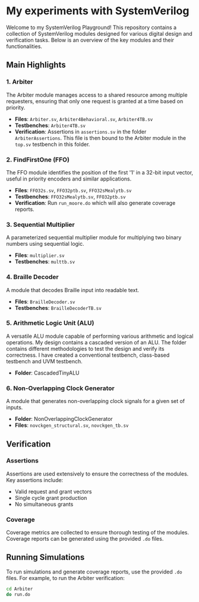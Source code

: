 # My experiments with SystemVerilog

Welcome to my SystemVerilog Playground! This repository contains a collection of SystemVerilog modules designed for various digital design and verification tasks. Below is an overview of the key modules and their functionalities.

## Main Highlights

### 1. Arbiter
The Arbiter module manages access to a shared resource among multiple requesters, ensuring that only one request is granted at a time based on priority.

- **Files**: `Arbiter.sv`, `Arbiter4Behavioral.sv`, `Arbiter4TB.sv`
- **Testbenches**: `Arbiter4TB.sv`
- **Verification**: Assertions in `assertions.sv` in the folder `ArbiterAssertions`. This file is then bound to the Arbiter module in the `top.sv` testbench in this folder.

### 2. FindFirstOne (FFO)
The FFO module identifies the position of the first '1' in a 32-bit input vector, useful in priority encoders and similar applications.

- **Files**: `FFO32s.sv`, `FFO32ptb.sv`, `FFO32sMealytb.sv`
- **Testbenches**: `FFO32sMealytb.sv`, `FFO32ptb.sv`
- **Verification**: Run `run_moore.do` which will also generate coverage reports.

### 3. Sequential Multiplier
A parameterized sequential multiplier module for multiplying two binary numbers using sequential logic.

- **Files**: `multiplier.sv`
- **Testbenches**: `multtb.sv`

### 4. Braille Decoder
A module that decodes Braille input into readable text.

- **Files**: `BrailleDecoder.sv`
- **Testbenches**: `BrailleDecoderTB.sv`

### 5. Arithmetic Logic Unit (ALU)
A versatile ALU module capable of performing various arithmetic and logical operations. My design contains a cascaded version of an ALU. The folder contains different methodologies to test the design and verify its correctness. I have created a conventional testbench, class-based testbench and UVM testbench.

- **Folder**: CascadedTinyALU

### 6. Non-Overlapping Clock Generator
A module that generates non-overlapping clock signals for a given set of inputs.

- **Folder**: NonOverlappingClockGenerator
- **Files**: `novckgen_structural.sv`, `novckgen_tb.sv`

## Verification

### Assertions
Assertions are used extensively to ensure the correctness of the modules. Key assertions include:
- Valid request and grant vectors
- Single cycle grant production
- No simultaneous grants

### Coverage
Coverage metrics are collected to ensure thorough testing of the modules. Coverage reports can be generated using the provided `.do` files.

## Running Simulations

To run simulations and generate coverage reports, use the provided `.do` files. For example, to run the Arbiter verification:
```sh
cd Arbiter
do run.do
```